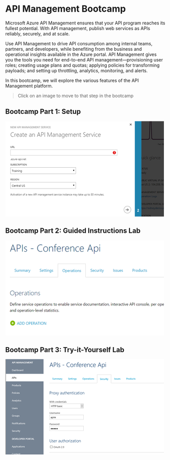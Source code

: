 # API Management Bootcamp

Microsoft Azure API Management ensures that your API program reaches its fullest potential. With API management, publish web services as APIs reliably, securely, and at scale.

Use API Management to drive API consumption among internal teams, partners, and developers, while benefiting from the business and operational insights available in the Azure portal. API Management gives you the tools you need for end-to-end API management—provisioning user roles; creating usage plans and quotas; applying policies for transforming payloads; and setting up throttling, analytics, monitoring, and alerts.

In this bootcamp, we will explore the various features of the API Management platform.

> Click on an image to move to that step in the bootcamp

## Bootcamp Part 1: Setup

[![](media/cover_image1.png)](setup.md)

## Bootcamp Part 2: Guided Instructions Lab

[![](media/cover_image2.png)](guided.md)

## Bootcamp Part 3: Try-it-Yourself Lab

[![](media/cover_image3.png)](open.md)
